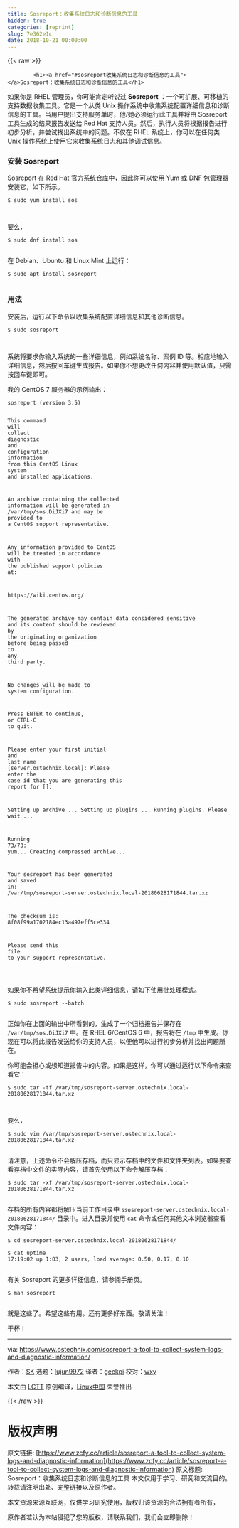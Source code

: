 ```yaml
---
title: Sosreport：收集系统日志和诊断信息的工具
hidden: true
categories: [reprint]
slug: 7e362e1c
date: 2018-10-21 00:00:00
---
```


{{< raw >}}

            <h1><a href="#sosreport收集系统日志和诊断信息的工具"></a>Sosreport：收集系统日志和诊断信息的工具</h1>
<p>如果你是 RHEL 管理员，你可能肯定听说过 <strong>Sosreport</strong> ：一个可扩展、可移植的支持数据收集工具。它是一个从类 Unix 操作系统中收集系统配置详细信息和诊断信息的工具。当用户提出支持服务单时，他/她必须运行此工具并将由 Sosreport 工具生成的结果报告发送给 Red Hat 支持人员。然后，执行人员将根据报告进行初步分析，并尝试找出系统中的问题。不仅在 RHEL 系统上，你可以在任何类 Unix 操作系统上使用它来收集系统日志和其他调试信息。</p>
<h3><a href="#安装-sosreport"></a>安装 Sosreport</h3>
<p>Sosreport 在 Red Hat 官方系统仓库中，因此你可以使用 Yum 或 DNF 包管理器安装它，如下所示。</p>
<pre><code class="hljs shell"><span class="hljs-meta">$</span><span class="bash"> sudo yum install sos</span>

</code></pre><p>要么，</p>
<pre><code class="hljs shell"><span class="hljs-meta">$</span><span class="bash"> sudo dnf install sos</span>

</code></pre><p>在 Debian、Ubuntu 和 Linux Mint 上运行：</p>
<pre><code class="hljs shell"><span class="hljs-meta">$</span><span class="bash"> sudo apt install sosreport</span>

</code></pre><h3><a href="#用法"></a>用法</h3>
<p>安装后，运行以下命令以收集系统配置详细信息和其他诊断信息。</p>
<pre><code class="hljs shell"><span class="hljs-meta">$</span><span class="bash"> sudo sosreport</span>

</code></pre><p>系统将要求你输入系统的一些详细信息，例如系统名称、案例 ID 等。相应地输入详细信息，然后按回车键生成报告。如果你不想更改任何内容并使用默认值，只需按回车键即可。</p>
<p>我的 CentOS 7 服务器的示例输出：</p>
<pre><code class="hljs livecodeserver">sosreport (<span class="hljs-built_in">version</span> <span class="hljs-number">3.5</span>)

This <span class="hljs-keyword">command</span> <span class="hljs-title">will</span> <span class="hljs-title">collect</span> <span class="hljs-title">diagnostic</span> <span class="hljs-title">and</span> <span class="hljs-title">configuration</span> <span class="hljs-title">information</span> <span class="hljs-title">from</span>
this CentOS Linux <span class="hljs-keyword">system</span> <span class="hljs-keyword">and</span> installed applications.

An archive containing <span class="hljs-keyword">the</span> collected information will be generated <span class="hljs-keyword">in</span>
/var/tmp/sos.DiJXi7 <span class="hljs-keyword">and</span> may be provided <span class="hljs-built_in">to</span> <span class="hljs-keyword">a</span> CentOS support
representative.

Any information provided <span class="hljs-built_in">to</span> CentOS will be treated <span class="hljs-keyword">in</span> accordance <span class="hljs-keyword">with</span>
<span class="hljs-keyword">the</span> published support policies <span class="hljs-keyword">at</span>:

<span class="hljs-keyword">https</span>://wiki.centos.org/

The generated archive may contain data considered sensitive <span class="hljs-keyword">and</span> its
content should be reviewed <span class="hljs-keyword">by</span> <span class="hljs-keyword">the</span> originating organization <span class="hljs-keyword">before</span> being
passed <span class="hljs-built_in">to</span> <span class="hljs-keyword">any</span> <span class="hljs-keyword">third</span> party.

No changes will be made <span class="hljs-built_in">to</span> <span class="hljs-keyword">system</span> configuration.

Press ENTER <span class="hljs-built_in">to</span> continue, <span class="hljs-keyword">or</span> CTRL-C <span class="hljs-built_in">to</span> quit.

Please enter your <span class="hljs-keyword">first</span> initial <span class="hljs-keyword">and</span> <span class="hljs-keyword">last</span> name [server.ostechnix.<span class="hljs-built_in">local</span>]:
Please enter <span class="hljs-keyword">the</span> <span class="hljs-keyword">case</span> id that you are generating this report <span class="hljs-keyword">for</span> []:

Setting up archive ...
Setting up plugins ...
Running plugins. Please <span class="hljs-built_in">wait</span> ...

Running <span class="hljs-number">73</span>/<span class="hljs-number">73</span>: yum...
Creating compressed archive...

Your sosreport has been generated <span class="hljs-keyword">and</span> saved <span class="hljs-keyword">in</span>:
/var/tmp/sosreport-server.ostechnix.<span class="hljs-built_in">local</span><span class="hljs-number">-20180628171844.</span>tar.xz

The checksum is: <span class="hljs-number">8</span>f08f99a1702184ec13a497eff5ce334

Please <span class="hljs-built_in">send</span> this <span class="hljs-built_in">file</span> <span class="hljs-built_in">to</span> your support representative.


</code></pre><p>如果你不希望系统提示你输入此类详细信息，请如下使用批处理模式。</p>
<pre><code class="hljs elm">$ sudo sosre<span class="hljs-keyword">port</span> <span class="hljs-comment">--batch</span>

</code></pre><p>正如你在上面的输出中所看到的，生成了一个归档报告并保存在 <code>/var/tmp/sos.DiJXi7</code> 中。在 RHEL 6/CentOS 6 中，报告将在 <code>/tmp</code> 中生成。你现在可以将此报告发送给你的支持人员，以便他可以进行初步分析并找出问题所在。</p>
<p>你可能会担心或想知道报告中的内容。如果是这样，你可以通过运行以下命令来查看它：</p>
<pre><code class="hljs stylus">$ sudo tar -tf /var/tmp/sosreport-server<span class="hljs-selector-class">.ostechnix</span><span class="hljs-selector-class">.local-20180628171844</span><span class="hljs-selector-class">.tar</span><span class="hljs-selector-class">.xz</span>

</code></pre><p>要么，</p>
<pre><code class="hljs stylus">$ sudo vim /var/tmp/sosreport-server<span class="hljs-selector-class">.ostechnix</span><span class="hljs-selector-class">.local-20180628171844</span><span class="hljs-selector-class">.tar</span><span class="hljs-selector-class">.xz</span>

</code></pre><p>请注意，上述命令不会解压存档，而只显示存档中的文件和文件夹列表。如果要查看存档中文件的实际内容，请首先使用以下命令解压存档：</p>
<pre><code class="hljs stylus">$ sudo tar -xf /var/tmp/sosreport-server<span class="hljs-selector-class">.ostechnix</span><span class="hljs-selector-class">.local-20180628171844</span><span class="hljs-selector-class">.tar</span><span class="hljs-selector-class">.xz</span>

</code></pre><p>存档的所有内容都将解压当前工作目录中 <code>ssosreport-server.ostechnix.local-20180628171844/</code> 目录中。进入目录并使用 <code>cat</code> 命令或任何其他文本浏览器查看文件内容：</p>
<pre><code class="hljs shell"><span class="hljs-meta">$</span><span class="bash"> <span class="hljs-built_in">cd</span> sosreport-server.ostechnix.local-20180628171844/</span>
<span class="hljs-meta">
$</span><span class="bash"> cat uptime</span>
17:19:02 up 1:03, 2 users, load average: 0.50, 0.17, 0.10

</code></pre><p>有关 Sosreport 的更多详细信息，请参阅手册页。</p>
<pre><code class="hljs shell"><span class="hljs-meta">$</span><span class="bash"> man sosreport</span>

</code></pre><p>就是这些了。希望这些有用。还有更多好东西。敬请关注！</p>
<p>干杯！</p>
<hr>
<p>via: <a href="https://www.ostechnix.com/sosreport-a-tool-to-collect-system-logs-and-diagnostic-information/">https://www.ostechnix.com/sosreport-a-tool-to-collect-system-logs-and-diagnostic-information/</a></p>
<p>作者：<a href="https://www.ostechnix.com/author/sk/">SK</a> 选题：<a href="https://github.com/lujun9972">lujun9972</a> 译者：<a href="https://github.com/geekpi">geekpi</a> 校对：<a href="https://github.com/wxy">wxy</a></p>
<p>本文由 <a href="https://github.com/LCTT/TranslateProject">LCTT</a> 原创编译，<a href="https://linux.cn/">Linux中国</a> 荣誉推出</p>

          
{{< /raw >}}

# 版权声明
原文链接: [https://www.zcfy.cc/article/sosreport-a-tool-to-collect-system-logs-and-diagnostic-information](https://www.zcfy.cc/article/sosreport-a-tool-to-collect-system-logs-and-diagnostic-information)
原文标题: Sosreport：收集系统日志和诊断信息的工具
本文仅用于学习、研究和交流目的。转载请注明出处、完整链接以及原作者。 

本文资源来源互联网，仅供学习研究使用，版权归该资源的合法拥有者所有，

原作者若认为本站侵犯了您的版权，请联系我们，我们会立即删除！
